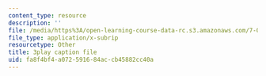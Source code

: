 ```yaml
---
content_type: resource
description: ''
file: /media/https%3A/open-learning-course-data-rc.s3.amazonaws.com/7-012-introduction-to-biology-fall-2004/fa8f4bf4a072591684accb45882cc40a_odtKI7tEi5c.vtt
file_type: application/x-subrip
resourcetype: Other
title: 3play caption file
uid: fa8f4bf4-a072-5916-84ac-cb45882cc40a
---
```

